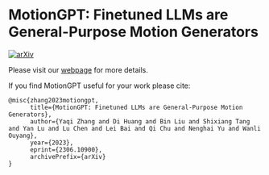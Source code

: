 # MotionGPT: Finetuned LLMs are General-Purpose Motion Generators

[![arXiv](https://img.shields.io/badge/arXiv-<2306.10900>-<COLOR>.svg)](https://arxiv.org/abs/2306.10900)

Please visit our [webpage](https://qiqiapink.github.io/MotionGPT) for more details.

If you find MotionGPT useful for your work please cite:
```
@misc{zhang2023motiongpt,
      title={MotionGPT: Finetuned LLMs are General-Purpose Motion Generators}, 
      author={Yaqi Zhang and Di Huang and Bin Liu and Shixiang Tang and Yan Lu and Lu Chen and Lei Bai and Qi Chu and Nenghai Yu and Wanli Ouyang},
      year={2023},
      eprint={2306.10900},
      archivePrefix={arXiv}
}
```
